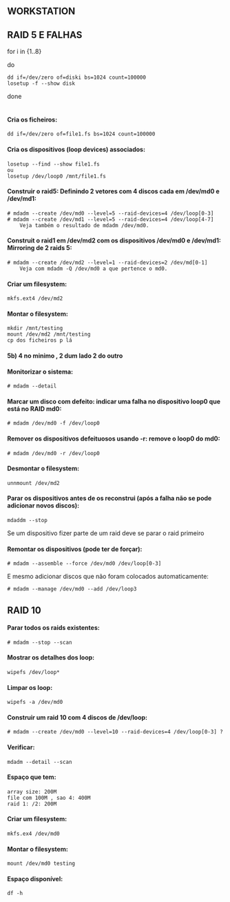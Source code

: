 ## WORKSTATION

## RAID 5 E FALHAS

for i in {1..8}

do

	dd if=/dev/zero of=diski bs=1024 count=100000
	losetup -f --show disk
done
<br />
<br />


#### Cria os ficheiros:

	dd if=/dev/zero of=file1.fs bs=1024 count=100000
#### Cria os dispositivos (loop devices) associados:

	losetup --find --show file1.fs
	ou
	losetup /dev/loop0 /mnt/file1.fs

#### Construir o raid5: Definindo 2 vetores com 4 discos cada em /dev/md0 e /dev/md1:

	# mdadm --create /dev/md0 --level=5 --raid-devices=4 /dev/loop[0-3]
	# mdadm --create /dev/md1 --level=5 --raid-devices=4 /dev/loop[4-7]
		Veja também o resultado de mdadm /dev/md0.

#### Construit o raid1 em /dev/md2 com os dispositivos /dev/md0 e /dev/md1: Mirroring de 2 raids 5:

	# mdadm --create /dev/md2 --level=1 --raid-devices=2 /dev/md[0-1]
		Veja com mdadm -Q /dev/md0 a que pertence o md0.

#### Criar um filesystem:

	mkfs.ext4 /dev/md2

#### Montar o filesystem:

	mkdir /mnt/testing
	mount /dev/md2 /mnt/testing
	cp dos ficheiros p lá

#### 5b) 4 no minimo , 2 dum lado 2 do outro

#### Monitorizar o sistema:

	# mdadm --detail

#### Marcar um disco com defeito: indicar uma falha no dispositivo loop0 que está no RAID md0:

	# mdadm /dev/md0 -f /dev/loop0

#### Remover os dispositivos defeituosos usando -r: remove o loop0 do md0:

	# mdadm /dev/md0 -r /dev/loop0

#### Desmontar o filesystem:

	unnmount /dev/md2

#### Parar os dispositivos antes de os reconstrui (após a falha não se pode adicionar novos discos):

	mdaddm --stop
		
Se um dispositivo fizer parte de um raid deve se parar o raid primeiro
#### Remontar os dispositivos (pode ter de forçar):

	# mdadm --assemble --force /dev/md0 /dev/loop[0-3]
E mesmo adicionar discos que não foram colocados automaticamente:

	# mdadm --manage /dev/md0 --add /dev/loop3


## RAID 10

#### Parar todos os raids existentes:

	# mdadm --stop --scan 

#### Mostrar os detalhes dos loop:

	wipefs /dev/loop*

#### Limpar os loop:

	wipefs -a /dev/md0

#### Construir um raid 10 com 4 discos de /dev/loop:

	# mdadm --create /dev/md0 --level=10 --raid-devices=4 /dev/loop[0-3] ?

#### Verificar:

	mdadm --detail --scan

#### Espaço que tem:

	array size: 200M
	file com 100M , sao 4: 400M
	raid 1: /2: 200M

#### Criar um filesystem:

	mkfs.ex4 /dev/md0

#### Montar o filesystem:

	mount /dev/md0 testing

#### Espaço disponível:

	df -h
